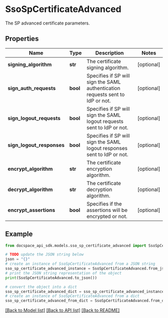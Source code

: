 # SsoSpCertificateAdvanced
The SP advanced certificate parameters.

## Properties

Name | Type | Description | Notes
------------ | ------------- | ------------- | -------------
**signing_algorithm** | **str** | The certificate signing algorithm. | [optional] 
**sign_auth_requests** | **bool** | Specifies if SP will sign the SAML authentication requests sent to IdP or not. | [optional] 
**sign_logout_requests** | **bool** | Specifies if SP will sign the SAML logout requests sent to IdP or not. | [optional] 
**sign_logout_responses** | **bool** | Specifies if SP will sign the SAML logout responses sent to IdP or not. | [optional] 
**encrypt_algorithm** | **str** | The certificate encryption algorithm. | [optional] 
**decrypt_algorithm** | **str** | The certificate decryption algorithm. | [optional] 
**encrypt_assertions** | **bool** | Specifies if the assertions will be encrypted or not. | [optional] 

## Example

```python
from docspace_api_sdk.models.sso_sp_certificate_advanced import SsoSpCertificateAdvanced

# TODO update the JSON string below
json = "{}"
# create an instance of SsoSpCertificateAdvanced from a JSON string
sso_sp_certificate_advanced_instance = SsoSpCertificateAdvanced.from_json(json)
# print the JSON string representation of the object
print(SsoSpCertificateAdvanced.to_json())

# convert the object into a dict
sso_sp_certificate_advanced_dict = sso_sp_certificate_advanced_instance.to_dict()
# create an instance of SsoSpCertificateAdvanced from a dict
sso_sp_certificate_advanced_from_dict = SsoSpCertificateAdvanced.from_dict(sso_sp_certificate_advanced_dict)
```
[[Back to Model list]](../README.md#documentation-for-models) [[Back to API list]](../README.md#documentation-for-api-endpoints) [[Back to README]](../README.md)


